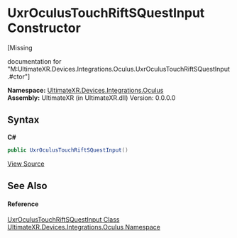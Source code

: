 # UxrOculusTouchRiftSQuestInput Constructor 
 

\[Missing <summary> documentation for "M:UltimateXR.Devices.Integrations.Oculus.UxrOculusTouchRiftSQuestInput.#ctor"\]

**Namespace:**&nbsp;<a href="N_UltimateXR_Devices_Integrations_Oculus">UltimateXR.Devices.Integrations.Oculus</a><br />**Assembly:**&nbsp;UltimateXR (in UltimateXR.dll) Version: 0.0.0.0

## Syntax

**C#**<br />
``` C#
public UxrOculusTouchRiftSQuestInput()
```

<a href="UltimateXR/Scripts/Devices/Integrations/Oculus/UxrOculusTouchRiftSQuestInput.cs" rel="noopener noreferrer" title="View the source code">View Source</a><br />

## See Also


#### Reference
<a href="T_UltimateXR_Devices_Integrations_Oculus_UxrOculusTouchRiftSQuestInput">UxrOculusTouchRiftSQuestInput Class</a><br /><a href="N_UltimateXR_Devices_Integrations_Oculus">UltimateXR.Devices.Integrations.Oculus Namespace</a><br />